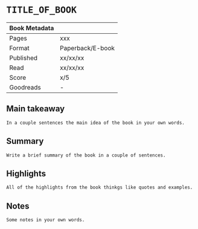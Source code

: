 # `TITLE_OF_BOOK`

| Book Metadata |                  |
| ------------- | ---------------- |
| Pages         | xxx              |
| Format        | Paperback/E-book |
| Published     | xx/xx/xx         |
| Read          | xx/xx/xx         |
| Score         | x/5              |
| Goodreads     | -                |

## Main takeaway
`In a couple sentences the main idea of the book in your own words.`

## Summary
`Write a brief summary of the book in a couple of sentences.`

## Highlights
`All of the highlights from the book thinkgs like quotes and examples.`

## Notes
`Some notes in your own words.`
